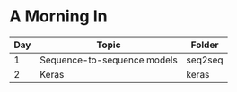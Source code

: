 # A Morning In

| Day | Topic | Folder |
|--|--|--|
| 1 | Sequence-to-sequence models | seq2seq |
| 2 | Keras | keras |